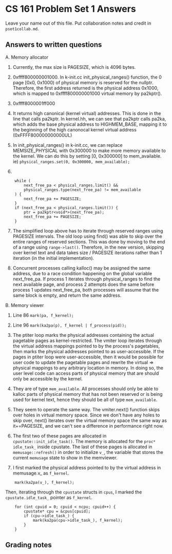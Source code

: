 CS 161 Problem Set 1 Answers
============================
Leave your name out of this file. Put collaboration notes and credit in
`pset1collab.md`.

Answers to written questions
----------------------------

A. Memory allocator
1. Currently, the max size is PAGESIZE, which is 4096 bytes.

2. 0xffff800000001000. In k-init.cc init_physical_ranges() function, the 0 page [0x0, 0x1000) of physical memory is reserved for the nullptr. Therefore, the first address returned is the physical address 0x1000, which is mapped to 0xffff800000001000 virtual memory by pa2kptr().

3. 0xffff8000001ff000

4. It returns high canonical (kernel virtual) addresses. This is done in the line that calls pa2kptr. In kernel.hh, we can see that pa2kptr calls pa2ka, which adds the base physical address to HIGHMEM_BASE, mapping it to the beginning of the high canonocal kernel virtual address (0xFFFF800000000000UL)

5. In init_physical_ranges() in k-init.cc, we can replace MEMSIZE_PHYSICAL with 0x300000 to make more memory available to the kernel. We can do this by setting [0, 0x300000] to mem_available.
ie) `physical_ranges.set(0, 0x300000, mem_available);`

6. 
```
    while (
        next_free_pa < physical_ranges.limit() &&
        physical_ranges.type(next_free_pa) != mem_available
    ) {
        next_free_pa += PAGESIZE;
    }
    if (next_free_pa < physical_ranges.limit()) {
        ptr = pa2kptr<void*>(next_free_pa);
        next_free_pa += PAGESIZE;
    }
```
7. The simplified loop above has to iterate through reserved ranges using PAGESIZE intervals. The old loop using find() was able to skip over the entire ranges of reserved sections. This was done by moving to the end of a range using `range->last()`.
Therefore, in the new version, skipping over kernel text and data takes size / PAGESIZE iterations rather than 1 iteration (in the initial implementation).


8. Concurrent processes calling kalloc() may be assigned the same address, due to a race condition happening on the global variable next_free_pa.
If process 1 iterates through physical_ranges to find the next available page, and process 2 attempts does the same before process 1 updates next_free_pa, both processes will assume that the same block is empty, and return the same address.

B. Memory viewer
1. Line 86 
`mark(pa, f_kernel);`

2. Line 96
`mark(ka2pa(p), f_kernel | f_process(pid));`

3.  The ptiter loop marks the physical addresses containing the actual pagetable pages as kernel-restricted. The vmiter loop iterates through the virtual address mappings pointed to by the process's pagetables, then marks the physical addresses pointed to as user-accessible. If the pages in ptiter loop were user-accessible, then it would be possible for user code to update the pagetable pages and rewrite the virtual => physical mappings to any arbitrary location in memory. In doing so, the user level code can access parts of physical memory that are should only be accessible by the kernel.

4. They are of type `mem_available`. All processes should only be able to kalloc parts of physical memory that has not been reserved or is being used for kernel text, hence they should be all of type `mem_available`.

5. They seem to operate the same way. The vmiter.next() function skips over holes in virtual memory space. Since we don't have any holes to skip over, next() iterates over the virtual memory space the same way as it+=PAGESIZE, and we can't see a difference in performance right now.

6. The first two of these pages are allocated in `cpustate::init_idle_task()`. The memory is allocated for the `proc* idle_task_` inside cpustate. The last of these pages is allocated in `memusage::refresh()` in order to initialize `v_`, the variable that stores the current `memusage` state to show in the memviewer.

7. I first marked the physical address pointed to by the virtual address in memusage.v_ as `f_kernel`. 

```
    mark(ka2pa(v_), f_kernel);
```
Then, iterating through the `cpustate` structs in `cpus`, I marked the `cpustate.idle_task_` pointer as `f_kernel`.

```
    for (int cpuid = 0; cpuid < ncpu; cpuid++) {
        cpustate* cpu = &cpus[cpuid];
        if (cpu->idle_task_) {
            mark(ka2pa(cpu->idle_task_), f_kernel);
        }
    }
```

Grading notes
-------------
